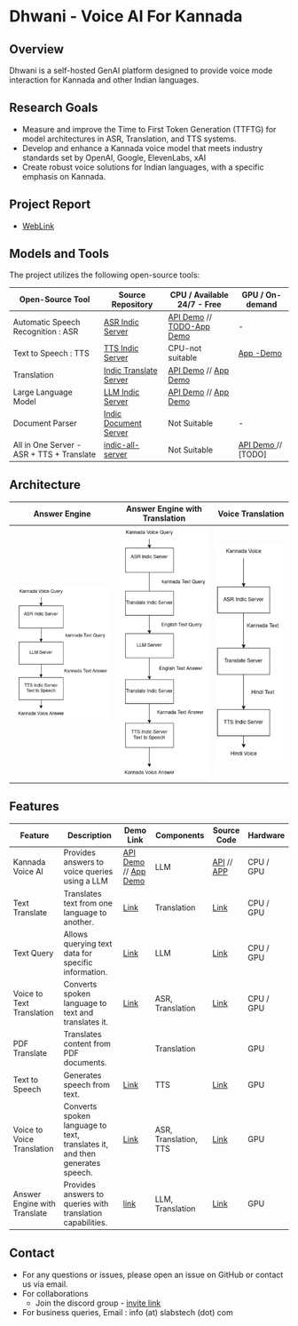 # Dhwani - Voice AI For Kannada

## Overview

Dhwani is a self-hosted GenAI platform designed to provide voice mode interaction for Kannada and other Indian languages. 

## Research Goals

- Measure and improve the Time to First Token Generation (TTFTG) for model architectures in ASR, Translation, and TTS systems.
- Develop and enhance a Kannada voice model that meets industry standards set by OpenAI, Google, ElevenLabs, xAI
- Create robust voice solutions for Indian languages, with a specific emphasis on Kannada.

## Project Report

- [WebLink](https://github.com/sachinsshetty/onwards/blob/main/idea/2025/2025-02-24-gpu-access.md)


## Models and Tools

The project utilizes the following open-source tools:

| Open-Source Tool                       | Source Repository                                          | CPU / Available 24/7 - Free| GPU / On-demand |
|---------------------------------------|-------------------------------------------------------------|----------------|----------------|
| Automatic Speech Recognition : ASR   | [ASR Indic Server](https://github.com/slabstech/asr-indic-server) | [API Demo](https://huggingface.co/spaces/gaganyatri/asr_indic_server_cpu) // [TODO-App Demo](https://huggingface.co/spaces/gaganyatri/asr_indic_app_gradio) |  - |
| Text to Speech : TTS                  | [TTS Indic Server](https://github.com/slabstech/tts-indic-server)  | CPU-not suitable             | [App -Demo](https://huggingface.co/spaces/gaganyatri/tts_indic_local) |
| Translation                           | [Indic Translate Server](https://github.com/slabstech/indic-translate-server) | [API Demo](https://huggingface.co/spaces/gaganyatri/translate_indic_server_cpu) // [App Demo](https://huggingface.co/spaces/gaganyatri/translate_indic_local)          |            |
| Large Language Model                           | [LLM Indic Server](https://github.com/slabstech/llm-indic-server) | [API Demo](https://huggingface.co/spaces/gaganyatri/translate_indic_server_cpu) // [App Demo](https://huggingface.co/spaces/gaganyatri/llm_indic_local_2)         |            |
| Document Parser                           | [Indic Document Server](https://github.com/slabstech/docs-indic-server) | Not Suitable          |    -        |
|All in One Server - ASR + TTS + Translate | [indic-all-server](server/indic_all/) | Not Suitable |  [API Demo ](https://gaganyatri-indic-all-server.hf.space/docs) // [TODO] |

## Architecture

| Answer Engine| Answer Engine with Translation                                 | Voice Translation                          |
|----------|-----------------------------------------------|---------------------------------------------|
| ![Answer Engine](docs/workflow/kannada-answer-engine.drawio.png "Engine") | ![Answer Engine Translation](docs/workflow/kannada-answer-engine-translate.png "Engine") | ![Voice Translation](docs/workflow/voice-translation.drawio.png "Voice Translation") |

## Features

| Feature                      | Description                                                                 | Demo Link | Components          | Source Code       | Hardware       |
|------------------------------|-----------------------------------------------------------------------------|-----------|---------------------|-------------------|---------------|
| Kannada Voice AI                | Provides answers to voice queries using a LLM                     | [API Demo](https://huggingface.co/spaces/gaganyatri/dhwani-voice-model) // [App Demo](https://huggingface.co/spaces/gaganyatri/tts_indic_local) | LLM                 | [API](ux/answer_engine/app.py) // [APP](ux/answer_engine/local/app.py)          | CPU / GPU |
| Text Translate               | Translates text from one language to another.                                | [Link](https://huggingface.co/spaces/gaganyatri/dhwani_text_translate)  | Translation         | [Link](ux/text_translate/app.py)          | CPU / GPU | 
| Text Query                   | Allows querying text data for specific information.                          | [Link](https://huggingface.co/spaces/gaganyatri/dhwani_text_query)  | LLM                 | [Link](ux/text_query/app.py)          | CPU / GPU |
| Voice to Text Translation    | Converts spoken language to text and translates it.                          | [Link](https://huggingface.co/spaces/gaganyatri/dhwani)  | ASR, Translation    | [Link](ux/voice_to_text_translation/app.py)          | CPU / GPU |
| PDF Translate                | Translates content from PDF documents.                                       |  | Translation         |           | GPU |
| Text to Speech           | Generates speech from text.                                                  |  [Link](https://huggingface.co/spaces/gaganyatri/tts_dhwani_usecase) | TTS                 | [Link](ux/text_to_speech/app.py)          | GPU |
| Voice to Voice Translation   | Converts spoken language to text, translates it, and then generates speech.   | [Link](https://huggingface.co/spaces/gaganyatri/dhwani-tts)  | ASR, Translation, TTS| [Link](ux/voice_to_voice_translation/app.py)          | GPU |
| Answer Engine with Translate| Provides answers to queries with translation capabilities.                   |   [link](https://huggingface.co/spaces/gaganyatri/dhwani_voice_to_any) | LLM, Translation    | [Link](ux/answer_engine_translate/app.py)          | GPU|

## Contact
- For any questions or issues, please open an issue on GitHub or contact us via email.
- For collaborations
  - Join the discord group - [invite link](https://discord.gg/WZMCerEZ2P) 
- For business queries, Email : info (at) slabstech (dot) com